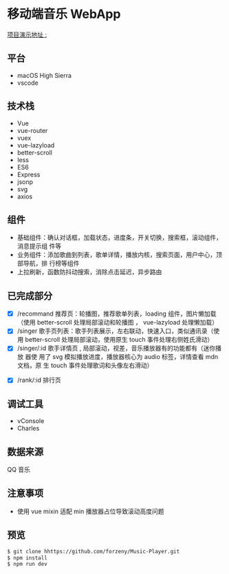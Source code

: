 # 移动端音乐 WebApp

[项目演示地址 :](https://forzeny.github.io/Music-Player/dist/#/recommend)

## 平台

* macOS High Sierra
* vscode

## 技术栈

* Vue
* vue-router
* vuex
* vue-lazyload
* better-scroll
* less
* ES6
* Express
* jsonp
* svg
* axios

## 组件

* 基础组件：确认对话框，加载状态，进度条，开关切换，搜索框，滚动组件，消息提示组
	件等
* 业务组件：添加歌曲到列表，歌单详情，播放内核，搜索页面，用户中心，顶部导航，排
	行榜等组件
* 上拉刷新，函数防抖动搜索，消除点击延迟，异步路由

## 已完成部分

* [x] /recommand 推荐页：轮播图，推荐歌单列表，loading 组件，图片懒加载（使用
		better-scroll 处理局部滚动和轮播图 ， vue-lazyload 处理懒加载）
* [x] /singer 歌手页列表：歌手列表展示，左右联动，快速入口，类似通讯录（使用
		better-scroll 处理局部滚动，使用原生 touch 事件处理右侧姓氏滑动）
* [x] /singer/:id 歌手详情页 , 局部滚动，视差，音乐播放器有的功能都有（迷你播放
		器使 用了 svg 模拟播放进度，播放器核心为 audio 标签，详情查看 mdn 文档，原
		生 touch 事件处理歌词和头像左右滑动）

- [x] /rank/:id 排行页

## 调试工具

* vConsole
* Charles

## 数据来源

QQ 音乐

## 注意事项

* 使用 vue mixin 适配 min 播放器占位导致滚动高度问题

## 预览

```bash
$ git clone hhttps://github.com/forzeny/Music-Player.git
$ npm install
$ npm run dev
```
